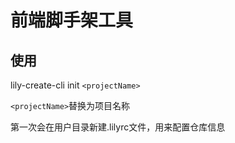 # 前端脚手架工具

## 使用
lily-create-cli init `<projectName>`

`<projectName>`替换为项目名称

第一次会在用户目录新建.lilyrc文件，用来配置仓库信息